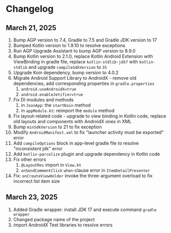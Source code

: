 # Changelog

## March 21, 2025

1. Bump AGP version to 7.4, Gradle to 7.5 and Gradle JDK version to 17
2. Bumped Kotlin version to 1.9.10 to resolve exceptions
3. Run AGP Upgrade Assistant to bump AGP version to 8.9.0
4. Bump Kotlin version to 2.1.0, replace Kotlin Android Extension with ViewBinding in gradle file, replace `kotlin-stdlib-jdk7` with `kotlin-stdlib` and upgrade `compileSdkVersion` to `35`
5. Upgrade Koin dependency, bump version to 4.0.2
6. Migrate Android Support Library to AndroidX - remove old dependencies, add corresponding properties in `gradle.properties`
   1. `android.useAndroidX=true`
   2. `android.enableJetifier=true`
7. Fix DI modules and methods
   1. in `JsonApp`: the `startKoin` method
   2. in `appModule.kt`: reimport the `module` method
8. Fix layout-related code - upgrade to view binding in Kotlin code, replace old layouts and components with AndroidX ones in XML
9. Bump `minSdkVersion` to 21 to fix exception
10. Modify `AndroidManifest.xml` to fix "launcher activity must be exported" error
11. Add `compileOptions` block in app-level gradle file to resolve "inconsistent jdk" error
12. Add `kotlin-parcelize` plugin and upgrade dependency in Kotlin code
13. Fix other errors
    1. `@LayoutRes` import in `View.kt`
    2. `onSendCommentClick` `when`-clause error in `ItemDetailPresenter`
14. Fix: `onCreateViewHolder` invoke the three-argument overload to fix incorrect list item size

## March 23, 2025

1. Added Gradle wrapper: install JDK 17 and execute command `gradle wrapper`
2. Changed package name of the project
3. import AndroidX Test libraries to resolve errors
